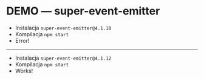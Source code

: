 # DEMO — super-event-emitter

* Instalacja `super-event-emitter@4.1.10`
* Kompilacja `npm start`
* Error!

---

* Instalacja `super-event-emitter@4.1.12`
* Kompilacja `npm start`
* Works!
